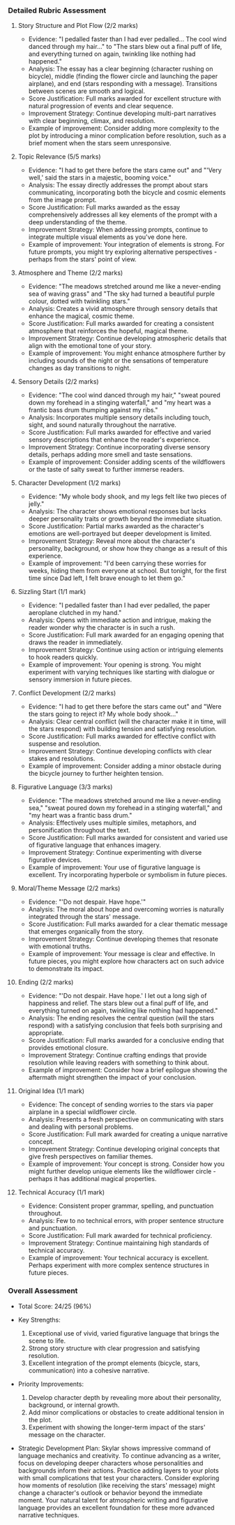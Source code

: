 ### Detailed Rubric Assessment

1. Story Structure and Plot Flow (2/2 marks)
   - Evidence: "I pedalled faster than I had ever pedalled... The cool wind danced through my hair..." to "The stars blew out a final puff of life, and everything turned on again, twinkling like nothing had happened."
   - Analysis: The essay has a clear beginning (character rushing on bicycle), middle (finding the flower circle and launching the paper airplane), and end (stars responding with a message). Transitions between scenes are smooth and logical.
   - Score Justification: Full marks awarded for excellent structure with natural progression of events and clear sequence.
   - Improvement Strategy: Continue developing multi-part narratives with clear beginning, climax, and resolution.
   - Example of improvement: Consider adding more complexity to the plot by introducing a minor complication before resolution, such as a brief moment when the stars seem unresponsive.

2. Topic Relevance (5/5 marks)
   - Evidence: "I had to get there before the stars came out" and "'Very well,' said the stars in a majestic, booming voice."
   - Analysis: The essay directly addresses the prompt about stars communicating, incorporating both the bicycle and cosmic elements from the image prompt.
   - Score Justification: Full marks awarded as the essay comprehensively addresses all key elements of the prompt with a deep understanding of the theme.
   - Improvement Strategy: When addressing prompts, continue to integrate multiple visual elements as you've done here.
   - Example of improvement: Your integration of elements is strong. For future prompts, you might try exploring alternative perspectives - perhaps from the stars' point of view.

3. Atmosphere and Theme (2/2 marks)
   - Evidence: "The meadows stretched around me like a never-ending sea of waving grass" and "The sky had turned a beautiful purple colour, dotted with twinkling stars."
   - Analysis: Creates a vivid atmosphere through sensory details that enhance the magical, cosmic theme.
   - Score Justification: Full marks awarded for creating a consistent atmosphere that reinforces the hopeful, magical theme.
   - Improvement Strategy: Continue developing atmospheric details that align with the emotional tone of your story.
   - Example of improvement: You might enhance atmosphere further by including sounds of the night or the sensations of temperature changes as day transitions to night.

4. Sensory Details (2/2 marks)
   - Evidence: "The cool wind danced through my hair," "sweat poured down my forehead in a stinging waterfall," and "my heart was a frantic bass drum thumping against my ribs."
   - Analysis: Incorporates multiple sensory details including touch, sight, and sound naturally throughout the narrative.
   - Score Justification: Full marks awarded for effective and varied sensory descriptions that enhance the reader's experience.
   - Improvement Strategy: Continue incorporating diverse sensory details, perhaps adding more smell and taste sensations.
   - Example of improvement: Consider adding scents of the wildflowers or the taste of salty sweat to further immerse readers.

5. Character Development (1/2 marks)
   - Evidence: "My whole body shook, and my legs felt like two pieces of jelly."
   - Analysis: The character shows emotional responses but lacks deeper personality traits or growth beyond the immediate situation.
   - Score Justification: Partial marks awarded as the character's emotions are well-portrayed but deeper development is limited.
   - Improvement Strategy: Reveal more about the character's personality, background, or show how they change as a result of this experience.
   - Example of improvement: "I'd been carrying these worries for weeks, hiding them from everyone at school. But tonight, for the first time since Dad left, I felt brave enough to let them go."

6. Sizzling Start (1/1 mark)
   - Evidence: "I pedalled faster than I had ever pedalled, the paper aeroplane clutched in my hand."
   - Analysis: Opens with immediate action and intrigue, making the reader wonder why the character is in such a rush.
   - Score Justification: Full mark awarded for an engaging opening that draws the reader in immediately.
   - Improvement Strategy: Continue using action or intriguing elements to hook readers quickly.
   - Example of improvement: Your opening is strong. You might experiment with varying techniques like starting with dialogue or sensory immersion in future pieces.

7. Conflict Development (2/2 marks)
   - Evidence: "I had to get there before the stars came out" and "Were the stars going to reject it? My whole body shook..."
   - Analysis: Clear central conflict (will the character make it in time, will the stars respond) with building tension and satisfying resolution.
   - Score Justification: Full marks awarded for effective conflict with suspense and resolution.
   - Improvement Strategy: Continue developing conflicts with clear stakes and resolutions.
   - Example of improvement: Consider adding a minor obstacle during the bicycle journey to further heighten tension.

8. Figurative Language (3/3 marks)
   - Evidence: "The meadows stretched around me like a never-ending sea," "sweat poured down my forehead in a stinging waterfall," and "my heart was a frantic bass drum."
   - Analysis: Effectively uses multiple similes, metaphors, and personification throughout the text.
   - Score Justification: Full marks awarded for consistent and varied use of figurative language that enhances imagery.
   - Improvement Strategy: Continue experimenting with diverse figurative devices.
   - Example of improvement: Your use of figurative language is excellent. Try incorporating hyperbole or symbolism in future pieces.

9. Moral/Theme Message (2/2 marks)
   - Evidence: "'Do not despair. Have hope.'"
   - Analysis: The moral about hope and overcoming worries is naturally integrated through the stars' message.
   - Score Justification: Full marks awarded for a clear thematic message that emerges organically from the story.
   - Improvement Strategy: Continue developing themes that resonate with emotional truths.
   - Example of improvement: Your message is clear and effective. In future pieces, you might explore how characters act on such advice to demonstrate its impact.

10. Ending (2/2 marks)
    - Evidence: "'Do not despair. Have hope.' I let out a long sigh of happiness and relief. The stars blew out a final puff of life, and everything turned on again, twinkling like nothing had happened."
    - Analysis: The ending resolves the central question (will the stars respond) with a satisfying conclusion that feels both surprising and appropriate.
    - Score Justification: Full marks awarded for a conclusive ending that provides emotional closure.
    - Improvement Strategy: Continue crafting endings that provide resolution while leaving readers with something to think about.
    - Example of improvement: Consider how a brief epilogue showing the aftermath might strengthen the impact of your conclusion.

11. Original Idea (1/1 mark)
    - Evidence: The concept of sending worries to the stars via paper airplane in a special wildflower circle.
    - Analysis: Presents a fresh perspective on communicating with stars and dealing with personal problems.
    - Score Justification: Full mark awarded for creating a unique narrative concept.
    - Improvement Strategy: Continue developing original concepts that give fresh perspectives on familiar themes.
    - Example of improvement: Your concept is strong. Consider how you might further develop unique elements like the wildflower circle - perhaps it has additional magical properties.

12. Technical Accuracy (1/1 mark)
    - Evidence: Consistent proper grammar, spelling, and punctuation throughout.
    - Analysis: Few to no technical errors, with proper sentence structure and punctuation.
    - Score Justification: Full mark awarded for technical proficiency.
    - Improvement Strategy: Continue maintaining high standards of technical accuracy.
    - Example of improvement: Your technical accuracy is excellent. Perhaps experiment with more complex sentence structures in future pieces.

### Overall Assessment

- Total Score: 24/25 (96%)
- Key Strengths:
  1. Exceptional use of vivid, varied figurative language that brings the scene to life.
  2. Strong story structure with clear progression and satisfying resolution.
  3. Excellent integration of the prompt elements (bicycle, stars, communication) into a cohesive narrative.

- Priority Improvements:
  1. Develop character depth by revealing more about their personality, background, or internal growth.
  2. Add minor complications or obstacles to create additional tension in the plot.
  3. Experiment with showing the longer-term impact of the stars' message on the character.

- Strategic Development Plan:
  Skylar shows impressive command of language mechanics and creativity. To continue advancing as a writer, focus on developing deeper characters whose personalities and backgrounds inform their actions. Practice adding layers to your plots with small complications that test your characters. Consider exploring how moments of resolution (like receiving the stars' message) might change a character's outlook or behavior beyond the immediate moment. Your natural talent for atmospheric writing and figurative language provides an excellent foundation for these more advanced narrative techniques.